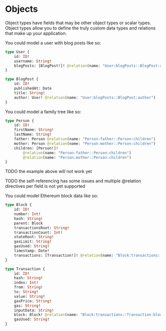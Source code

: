 # Objects

Object types have fields that may be other object types or scalar types. Object types allow you to define the truly custom data types and relations that make up your application.

You could model a user with blog posts like so:

```graphql
type User {
    id: ID!
    username: String!
    blogPosts: [BlogPost!]! @relation(name: "User:blogPosts::BlogPost:author")
}

type BlogPost {
    id: ID!
    publishedAt: Date
    title: String!
    author: User! @relation(name: "User:blogPosts::BlogPost:author")
}
```

You could model a family tree like so:

```graphql
type Person {
    id: ID!
    firstName: String!
    lastName: String!
    father: Person @relation(name: "Person:father::Person:children")
    mother: Person @relation(name: "Person:mother::Person:children")
    children: [Person!]!
        @relation(name: "Person:father::Person:children")
        @relation(name: "Person:mother::Person:children")
}
```

TODO the example above will not work yet

TODO the self-referencing has some issues and multiple @relation directives per field is not yet supported

You could model Ethereum block data like so:

```graphql
type Block {
    id: ID!
    number: Int!
    hash: String!
    parent: Block
    transactionsRoot: String!
    transactionCount: Int!
    stateRoot: String!
    gasLimit: String!
    gasUsed: String!
    timestamp: Date!
    transactions: [Transaction!]! @relation(name: "Block:transactions::Transaction:block")
}

type Transaction {
    id: ID!
    hash: String!
    index: Int!
    from: String!
    to: String!
    value: String!
    gasPrice: String!
    gas: String!
    inputData: String!
    block: Block! @relation(name: "Block:transactions::Transaction:block")
    gasUsed: String!
}
```